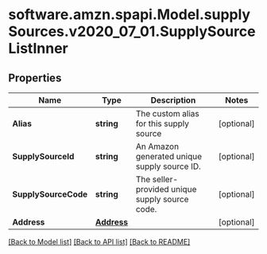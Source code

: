 # software.amzn.spapi.Model.supplySources.v2020_07_01.SupplySourceListInner

## Properties

Name | Type | Description | Notes
------------ | ------------- | ------------- | -------------
**Alias** | **string** | The custom alias for this supply source | [optional] 
**SupplySourceId** | **string** | An Amazon generated unique supply source ID. | [optional] 
**SupplySourceCode** | **string** | The seller-provided unique supply source code. | [optional] 
**Address** | [**Address**](Address.md) |  | [optional] 

[[Back to Model list]](../README.md#documentation-for-models) [[Back to API list]](../README.md#documentation-for-api-endpoints) [[Back to README]](../README.md)


